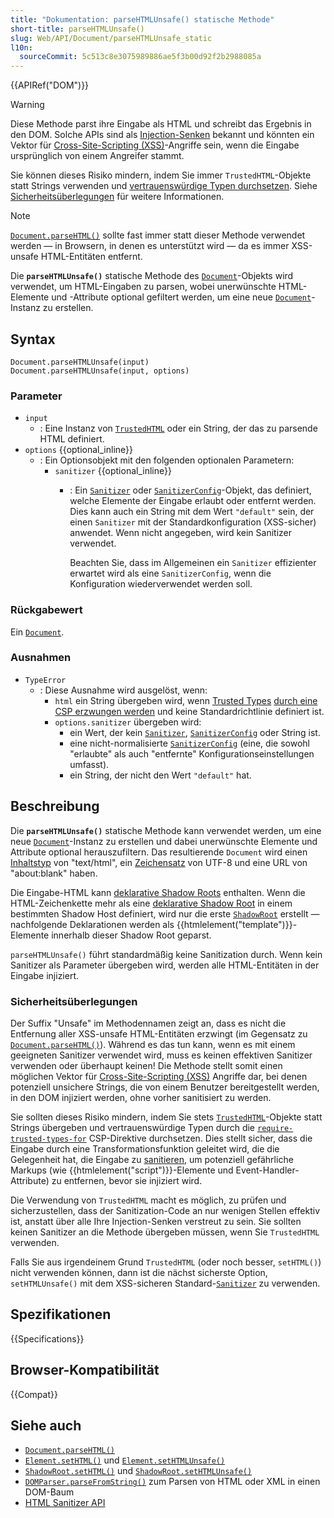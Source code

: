 ```yaml
---
title: "Dokumentation: parseHTMLUnsafe() statische Methode"
short-title: parseHTMLUnsafe()
slug: Web/API/Document/parseHTMLUnsafe_static
l10n:
  sourceCommit: 5c513c8e3075989886ae5f3b00d92f2b2988085a
---
```


{{APIRef("DOM")}}

> [!WARNING]
> Diese Methode parst ihre Eingabe als HTML und schreibt das Ergebnis in den DOM.
> Solche APIs sind als [Injection-Senken](/de/docs/Web/API/Trusted_Types_API#concepts_and_usage) bekannt und könnten ein Vektor für [Cross-Site-Scripting (XSS)](/de/docs/Web/Security/Attacks/XSS)-Angriffe sein, wenn die Eingabe ursprünglich von einem Angreifer stammt.
>
> Sie können dieses Risiko mindern, indem Sie immer `TrustedHTML`-Objekte statt Strings verwenden und [vertrauenswürdige Typen durchsetzen](/de/docs/Web/API/Trusted_Types_API#using_a_csp_to_enforce_trusted_types).
> Siehe [Sicherheitsüberlegungen](#sicherheitsüberlegungen) für weitere Informationen.

> [!NOTE]
> [`Document.parseHTML()`](/de/docs/Web/API/Document/parseHTML_static) sollte fast immer statt dieser Methode verwendet werden — in Browsern, in denen es unterstützt wird — da es immer XSS-unsafe HTML-Entitäten entfernt.

Die **`parseHTMLUnsafe()`** statische Methode des [`Document`](/de/docs/Web/API/Document)-Objekts wird verwendet, um HTML-Eingaben zu parsen, wobei unerwünschte HTML-Elemente und -Attribute optional gefiltert werden, um eine neue [`Document`](/de/docs/Web/API/Document)-Instanz zu erstellen.

## Syntax

```js-nolint
Document.parseHTMLUnsafe(input)
Document.parseHTMLUnsafe(input, options)
```

### Parameter

- `input`
  - : Eine Instanz von [`TrustedHTML`](/de/docs/Web/API/TrustedHTML) oder ein String, der das zu parsende HTML definiert.
- `options` {{optional_inline}}
  - : Ein Optionsobjekt mit den folgenden optionalen Parametern:
    - `sanitizer` {{optional_inline}}
      - : Ein [`Sanitizer`](/de/docs/Web/API/Sanitizer) oder [`SanitizerConfig`](/de/docs/Web/API/SanitizerConfig)-Objekt, das definiert, welche Elemente der Eingabe erlaubt oder entfernt werden.
        Dies kann auch ein String mit dem Wert `"default"` sein, der einen `Sanitizer` mit der Standardkonfiguration (XSS-sicher) anwendet.
        Wenn nicht angegeben, wird kein Sanitizer verwendet.

        Beachten Sie, dass im Allgemeinen ein `Sanitizer` effizienter erwartet wird als eine `SanitizerConfig`, wenn die Konfiguration wiederverwendet werden soll.

### Rückgabewert

Ein [`Document`](/de/docs/Web/API/Document).

### Ausnahmen

- `TypeError`
  - : Diese Ausnahme wird ausgelöst, wenn:
    - `html` ein String übergeben wird, wenn [Trusted Types](/de/docs/Web/API/Trusted_Types_API) [durch eine CSP erzwungen werden](/de/docs/Web/API/Trusted_Types_API#using_a_csp_to_enforce_trusted_types) und keine Standardrichtlinie definiert ist.
    - `options.sanitizer` übergeben wird:
      - ein Wert, der kein [`Sanitizer`](/de/docs/Web/API/Sanitizer), [`SanitizerConfig`](/de/docs/Web/API/SanitizerConfig) oder String ist.
      - eine nicht-normalisierte [`SanitizerConfig`](/de/docs/Web/API/SanitizerConfig) (eine, die sowohl "erlaubte" als auch "entfernte" Konfigurationseinstellungen umfasst).
      - ein String, der nicht den Wert `"default"` hat.

## Beschreibung

Die **`parseHTMLUnsafe()`** statische Methode kann verwendet werden, um eine neue [`Document`](/de/docs/Web/API/Document)-Instanz zu erstellen und dabei unerwünschte Elemente und Attribute optional herauszufiltern.
Das resultierende `Document` wird einen [Inhaltstyp](/de/docs/Web/API/Document/contentType) von "text/html", ein [Zeichensatz](/de/docs/Web/API/Document/characterSet) von UTF-8 und eine URL von "about:blank" haben.

Die Eingabe-HTML kann [deklarative Shadow Roots](/de/docs/Web/HTML/Reference/Elements/template#declarative_shadow_dom) enthalten.
Wenn die HTML-Zeichenkette mehr als eine [deklarative Shadow Root](/de/docs/Web/HTML/Reference/Elements/template#declarative_shadow_dom) in einem bestimmten Shadow Host definiert, wird nur die erste [`ShadowRoot`](/de/docs/Web/API/ShadowRoot) erstellt — nachfolgende Deklarationen werden als {{htmlelement("template")}}-Elemente innerhalb dieser Shadow Root geparst.

`parseHTMLUnsafe()` führt standardmäßig keine Sanitization durch.
Wenn kein Sanitizer als Parameter übergeben wird, werden alle HTML-Entitäten in der Eingabe injiziert.

### Sicherheitsüberlegungen

Der Suffix "Unsafe" im Methodennamen zeigt an, dass es nicht die Entfernung aller XSS-unsafe HTML-Entitäten erzwingt (im Gegensatz zu [`Document.parseHTML()`](/de/docs/Web/API/Document/parseHTML_static)).
Während es das tun kann, wenn es mit einem geeigneten Sanitizer verwendet wird, muss es keinen effektiven Sanitizer verwenden oder überhaupt keinen!
Die Methode stellt somit einen möglichen Vektor für [Cross-Site-Scripting (XSS)](/de/docs/Web/Security/Attacks/XSS) Angriffe dar, bei denen potenziell unsichere Strings, die von einem Benutzer bereitgestellt werden, in den DOM injiziert werden, ohne vorher sanitisiert zu werden.

Sie sollten dieses Risiko mindern, indem Sie stets [`TrustedHTML`](/de/docs/Web/API/TrustedHTML)-Objekte statt Strings übergeben und vertrauenswürdige Typen durch die [`require-trusted-types-for`](/de/docs/Web/HTTP/Reference/Headers/Content-Security-Policy/require-trusted-types-for) CSP-Direktive durchsetzen.
Dies stellt sicher, dass die Eingabe durch eine Transformationsfunktion geleitet wird, die die Gelegenheit hat, die Eingabe zu [sanitieren](/de/docs/Web/Security/Attacks/XSS#sanitization), um potenziell gefährliche Markups (wie {{htmlelement("script")}}-Elemente und Event-Handler-Attribute) zu entfernen, bevor sie injiziert wird.

Die Verwendung von `TrustedHTML` macht es möglich, zu prüfen und sicherzustellen, dass der Sanitization-Code an nur wenigen Stellen effektiv ist, anstatt über alle Ihre Injection-Senken verstreut zu sein.
Sie sollten keinen Sanitizer an die Methode übergeben müssen, wenn Sie `TrustedHTML` verwenden.

Falls Sie aus irgendeinem Grund `TrustedHTML` (oder noch besser, `setHTML()`) nicht verwenden können, dann ist die nächst sicherste Option, `setHTMLUnsafe()` mit dem XSS-sicheren Standard-[`Sanitizer`](/de/docs/Web/API/Sanitizer) zu verwenden.

## Spezifikationen

{{Specifications}}

## Browser-Kompatibilität

{{Compat}}

## Siehe auch

- [`Document.parseHTML()`](/de/docs/Web/API/Document/parseHTML_static)
- [`Element.setHTML()`](/de/docs/Web/API/Element/setHTML) und [`Element.setHTMLUnsafe()`](/de/docs/Web/API/Element/setHTMLUnsafe)
- [`ShadowRoot.setHTML()`](/de/docs/Web/API/ShadowRoot/setHTML) und [`ShadowRoot.setHTMLUnsafe()`](/de/docs/Web/API/ShadowRoot/setHTMLUnsafe)
- [`DOMParser.parseFromString()`](/de/docs/Web/API/DOMParser/parseFromString) zum Parsen von HTML oder XML in einen DOM-Baum
- [HTML Sanitizer API](/de/docs/Web/API/HTML_Sanitizer_API)
